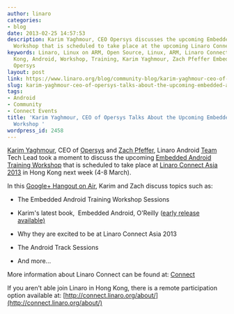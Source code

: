 ```yaml
---
author: linaro
categories:
- blog
date: 2013-02-25 14:57:53
description: Karim Yaghmour, CEO Opersys discusses the upcoming Embedded Android Training
  Workshop that is scheduled to take place at the upcoming Linaro Connect Asia 2013..
keywords: Linaro, Linux on ARM, Open Source, Linux, ARM, Linaro Connect, LCA13-Hong
  Kong, Android, Workshop, Training, Karim Yaghmour, Zach Pfeffer Embedded Android,
  Opersys
layout: post
link: https://www.linaro.org/blog/community-blog/karim-yaghmour-ceo-of-opersys-talks-about-the-upcoming-embedded-android-training-workshop/
slug: karim-yaghmour-ceo-of-opersys-talks-about-the-upcoming-embedded-android-training-workshop
tags:
- Android
- Community
- Connect Events
title: 'Karim Yaghmour, CEO of Opersys Talks About the Upcoming Embedded Android Training
  Workshop '
wordpress_id: 2458
---
```


[Karim Yaghmour](https://twitter.com/karimyaghmour), CEO of [Opersys](http://www.opersys.com/) and [Zach Pfeffer](http://www.linaro.org/linux-on-arm/meet-the-team/zach-pfeffer/), Linaro Android [Team](http://www.linaro.org/linux-on-arm/meet-the-team/android) Tech Lead took a moment to discuss the upcoming [Embedded Android Training Workshop](http://www.linaro.org/linaro-blog/2013/02/21/embedded-android-training-workshop-to-be-held-at-linaro-connect-asia-2013/) that is scheduled to take place at [Linaro Connect Asia 2013](http://www.linaro.org/connect) in Hong Kong next week (4-8 March).

In this [Google+ Hangout on Air](https://plus.google.com/u/0/events/cqde9n1fdiqnv0gcqj868ivuj0g), Karim and Zach discuss topics such as:


  * The Embedded Android Training Workshop Sessions


  * Karim's latest book,  Embedded Android, O'Reilly ([early release available)](http://shop.oreilly.com/product/0636920021094.do)


  * Why they are excited to be at Linaro Connect Asia 2013


  * The Android Track Sessions


  * And more...

More information about Linaro Connect can be found at: [Connect](http://connect.linaro.org)

If you aren't able join Linaro in Hong Kong, there is a remote participation option available at: [http://connect.linaro.org/about/](http://connect.linaro.org/about/)
